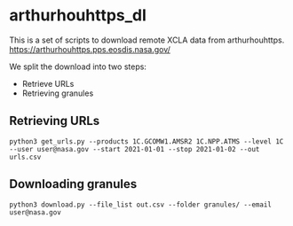 # arthurhouhttps_dl
This is a set of scripts to download remote XCLA data from arthurhouhttps.
https://arthurhouhttps.pps.eosdis.nasa.gov/

We split the download into two steps:

- Retrieve URLs
- Retrieving granules


## Retrieving URLs

    python3 get_urls.py --products 1C.GCOMW1.AMSR2 1C.NPP.ATMS --level 1C --user user@nasa.gov --start 2021-01-01 --stop 2021-01-02 --out urls.csv
  
  
## Downloading granules

    python3 download.py --file_list out.csv --folder granules/ --email user@nasa.gov
